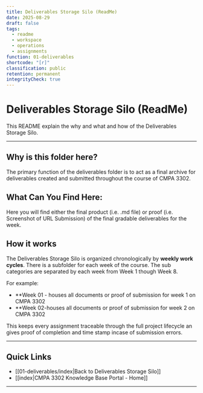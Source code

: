 ```yaml
---
title: Deliverables Storage Silo (ReadMe)
date: 2025-08-29
draft: false
tags:
  - readme
  - workspace
  - operations
  - assignments
function: 01-deliverables
shortcode: "[r]"
classification: public
retention: permanent
integrityCheck: true
---
```

# Deliverables Storage Silo (ReadMe)
 This README explain the why and what and how of the Deliverables Storage Silo.  
 
---
## Why is this folder here?
The primary function of the deliverables folder is to act as a final archive for deliverables created and submitted throughout the course of CMPA 3302.  

## What Can You Find Here:
Here you will find either the final product (i.e. .md file) or proof (i.e. Screenshot of URL Submission) of the final gradable deliverables for the week.
## How it works
The Deliverables Storage Silo is organized chronologically by **weekly work cycles**. There is a subfolder for each week of the course. The sub categories are separated by each week from Week 1 though Week 8.

For example:  
- **Week 01 - houses all documents or proof of submission for week 1 on CMPA 3302
- **Week 02-houses all documents or proof of submission for week 2 on CMPA 3302

This keeps every assignment traceable through the full project lifecycle an gives proof of completion and time stamp incase of submission errors.

---
## Quick Links
- [[01-deliverables/index|Back to Deliverables Storage Silo]]  
- [[index|CMPA 3302 Knowledge Base Portal - Home]]

---

